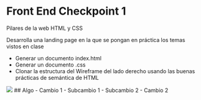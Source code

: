 # Front End Checkpoint 1 

 Pilares de la web HTML y CSS

 Desarrolla una landing page en la que se pongan en práctica los temas vistos en clase

- Generar un documento index.html 
- Generar un documento .css
- Clonar la estructura del Wireframe del lado derecho usando las buenas prácticas de semántica de HTML

<img src="mockup.png">
## Algo
- Cambio 1
  - Subcambio 1
  - Subcambio 2
- Cambio 2